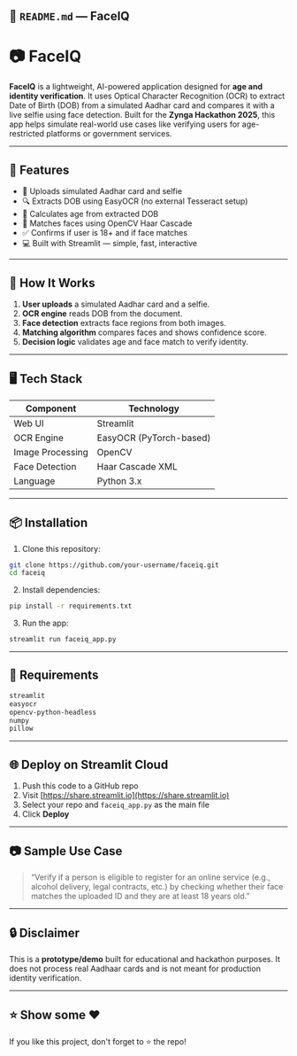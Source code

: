 
## 📄 `README.md` — FaceIQ

# 📷 FaceIQ

**FaceIQ** is a lightweight, AI-powered application designed for **age and identity verification**. It uses Optical Character Recognition (OCR) to extract Date of Birth (DOB) from a simulated Aadhar card and compares it with a live selfie using face detection. Built for the **Zynga Hackathon 2025**, this app helps simulate real-world use cases like verifying users for age-restricted platforms or government services.

---

## 🚀 Features

- 📄 Uploads simulated Aadhar card and selfie
- 🔍 Extracts DOB using EasyOCR (no external Tesseract setup)
- 🎂 Calculates age from extracted DOB
- 🧠 Matches faces using OpenCV Haar Cascade
- ✅ Confirms if user is 18+ and if face matches
- 💻 Built with Streamlit — simple, fast, interactive

---

## 🧠 How It Works

1. **User uploads** a simulated Aadhar card and a selfie.
2. **OCR engine** reads DOB from the document.
3. **Face detection** extracts face regions from both images.
4. **Matching algorithm** compares faces and shows confidence score.
5. **Decision logic** validates age and face match to verify identity.

---

## 🖥 Tech Stack

| Component        | Technology               |
|------------------|---------------------------|
| Web UI           | Streamlit                |
| OCR Engine       | EasyOCR (PyTorch-based)  |
| Image Processing | OpenCV                   |
| Face Detection   | Haar Cascade XML         |
| Language         | Python 3.x               |

---

## 📦 Installation

1. Clone this repository:

```bash
git clone https://github.com/your-username/faceiq.git
cd faceiq
````

2. Install dependencies:

```bash
pip install -r requirements.txt
```

3. Run the app:

```bash
streamlit run faceiq_app.py
```

---

## 📝 Requirements

```txt
streamlit
easyocr
opencv-python-headless
numpy
pillow
```

---

## 🌐 Deploy on Streamlit Cloud

1. Push this code to a GitHub repo
2. Visit [https://share.streamlit.io](https://share.streamlit.io)
3. Select your repo and `faceiq_app.py` as the main file
4. Click **Deploy**

---

## 📷 Sample Use Case

> “Verify if a person is eligible to register for an online service (e.g., alcohol delivery, legal contracts, etc.) by checking whether their face matches the uploaded ID and they are at least 18 years old.”

---

## 🔒 Disclaimer

This is a **prototype/demo** built for educational and hackathon purposes. It does not process real Aadhaar cards and is not meant for production identity verification.

---




## ⭐️ Show some ❤️

If you like this project, don't forget to ⭐ the repo!

